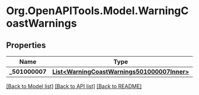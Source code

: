 # Org.OpenAPITools.Model.WarningCoastWarnings

## Properties

Name | Type | Description | Notes
------------ | ------------- | ------------- | -------------
**_501000007** | [**List&lt;WarningCoastWarnings501000007Inner&gt;**](WarningCoastWarnings501000007Inner.md) |  | [optional] 

[[Back to Model list]](../README.md#documentation-for-models) [[Back to API list]](../README.md#documentation-for-api-endpoints) [[Back to README]](../README.md)

